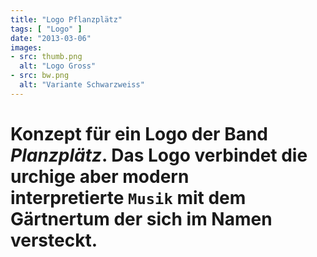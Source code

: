 ```yaml
---
title: "Logo Pflanzplätz"
tags: [ "Logo" ]
date: "2013-03-06"
images:
- src: thumb.png
  alt: "Logo Gross"
- src: bw.png
  alt: "Variante Schwarzweiss"
---
```

# Konzept für ein Logo der Band *Planzplätz*. Das Logo verbindet die urchige aber modern interpretierte `Musik` mit dem Gärtnertum der sich im Namen versteckt.

